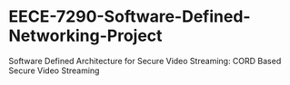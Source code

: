 # EECE-7290-Software-Defined-Networking-Project
Software Defined Architecture for Secure Video Streaming: CORD Based Secure Video Streaming
